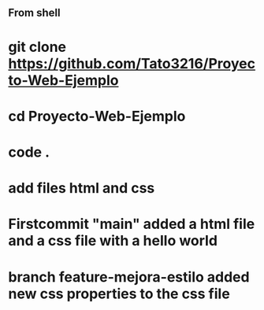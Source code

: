 ## From shell
# git clone https://github.com/Tato3216/Proyecto-Web-Ejemplo
# cd Proyecto-Web-Ejemplo
# code .
# add files html and css
# Firstcommit "main" added a html file and a css file with a hello world
# branch feature-mejora-estilo added new css properties to the css file
